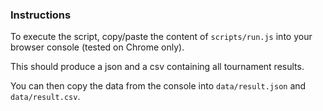 ### Instructions

To execute the script, copy/paste the content of `scripts/run.js` into your browser console (tested on Chrome only).

This should produce a json and a csv containing all tournament results.

You can then copy the data from the console into `data/result.json` and `data/result.csv`.
